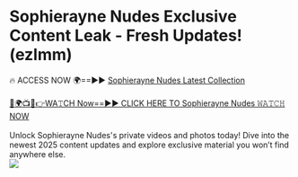 # Sophierayne Nudes Exclusive Content Leak - Fresh Updates! (ezlmm)

🔥 ACCESS NOW 🌍==►► <a href="https://tinyurl.com/2mz8nhtm" rel="nofollow">Sophierayne Nudes Latest Collection</a>
<br><br>
[🔴🌍📺📱👉WA𝚃CH Now==►► CLICK HERE TO Sophierayne Nudes 𝚆𝙰𝚃𝙲𝙷 NOW](https://tinyurl.com/2mz8nhtm)
<br><br>
Unlock Sophierayne Nudes's private videos and photos today! Dive into the newest 2025 content updates and explore exclusive material you won’t find anywhere else.
<br>
<a href="https://tinyurl.com/2mz8nhtm" rel="nofollow" data-target="animated-image.originalLink"><img src="https://camo.githubusercontent.com/8a4f000d20f83aca3bf7ec5f350d767afa0574a8a352519fd8cfa583a6f93a33/68747470733a2f2f692e696d6775722e636f6d2f644a486b345a712e676966" data-canonical-src="https://i.imgur.com/dJHk4Zq.gif" style="max-width: 100%; display: inline-block;" data-target="animated-image.originalImage"></a>
<br>
